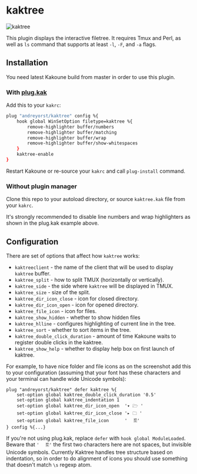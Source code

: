 # kaktree

![kaktree](https://user-images.githubusercontent.com/19470159/59667890-2d397780-91c0-11e9-9214-e32b04539e7a.png)

This plugin displays the interactive filetree. It requires Tmux and Perl, as
well as `ls` command that supports at least `-l`, `-F`, and `-a` flags.

## Installation
You need latest Kakoune build from master in order to use
this plugin.

### With [plug.kak](https://github.com/andreyorst/plug.kak)
Add this to your `kakrc`:

```sh
plug "andreyorst/kaktree" config %{
    hook global WinSetOption filetype=kaktree %{
        remove-highlighter buffer/numbers
        remove-highlighter buffer/matching
        remove-highlighter buffer/wrap
        remove-highlighter buffer/show-whitespaces
    }
    kaktree-enable
}
```

Restart Kakoune or re-source your `kakrc` and call `plug-install` command.

### Without plugin manager
Clone this repo to your autoload directory, or source `kaktree.kak` file from your `kakrc`.

It's strongly recommended to disable line numbers and wrap highlighters as shown
in the plug.kak example above.

## Configuration
There are set of options that affect how `kaktree` works:

- `kaktreeclient` - the name of the client that will be used to display
  `kaktree` buffer.
- `kaktree_split` - how to split TMUX (horizontally or vertically).
- `kaktree_side` - the side where `kaktree` will be displayed in TMUX.
- `kaktree_size` - size of the split.
- `kaktree_dir_icon_close` - icon for closed directory.
- `kaktree_dir_icon_open` - icon for opened directory.
- `kaktree_file_icon` - icon for files.
- `kaktree_show_hidden` - whether to show hidden files
- `kaktree_hlline` - configures highlighting of current line in the tree.
- `kaktree_sort` - whether to sort items in the tree.
- `kaktree_double_click_duration` - amount of time Kakoune waits to register
  double clicks in the kaktree.
- `kaktree_show_help` - whether to display help box on first launch of kaktree.

For example, to have nice folder and file icons as on the screenshot add this to
your configuration (assuming that your font has these characters and your
terminal can handle wide Unicode symbols):

```
plug "andreyorst/kaktree" defer kaktree %{
    set-option global kaktree_double_click_duration '0.5'
    set-option global kaktree_indentation 1
    set-option global kaktree_dir_icon_open  '▾ 🗁 '
    set-option global kaktree_dir_icon_close '▸ 🗀 '
    set-option global kaktree_file_icon      '⠀⠀🖺'
} config %{...}
```

If you're not using plug.kak, replace `defer` with `hook global
ModuleLoaded`. Beware that `'⠀⠀🖺'` the first two characters here are not spaces,
but invisible Unicode symbols. Currently Kaktree handles tree structure based on
indentation, so in order to do alignment of icons you should use something that
doesn't match `\s` regexp atom.
